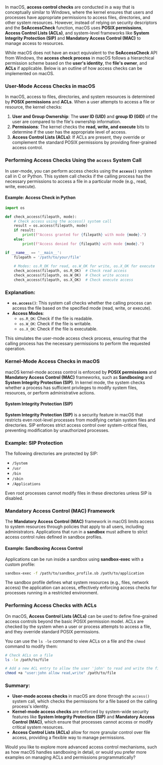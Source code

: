 In macOS, **access control checks** are conducted in a way that is conceptually similar to Windows, where the kernel ensures that users and processes have appropriate permissions to access files, directories, and other system resources. However, instead of relying on security descriptors and the **SeAccessCheck** function, macOS uses **POSIX permissions**, **Access Control Lists (ACLs)**, and system-level frameworks like **System Integrity Protection (SIP)** and **Mandatory Access Control (MAC)** to manage access to resources.

While macOS does not have an exact equivalent to the **SeAccessCheck** API from Windows, the **access check process** in macOS follows a hierarchical permission scheme based on the **user's identity**, the **file's owner**, and **ACLs** if applicable. Below is an outline of how access checks can be implemented on macOS.

### User-Mode Access Checks in macOS

In macOS, access to files, directories, and system resources is determined by **POSIX permissions** and **ACLs**. When a user attempts to access a file or resource, the kernel checks:
1. **User and Group Ownership**: The **user ID (UID)** and **group ID (GID)** of the user are compared to the file's ownership information.
2. **Permissions**: The kernel checks the **read, write, and execute** bits to determine if the user has the appropriate level of access.
3. **Access Control Lists (ACLs)**: If ACLs are present, they override or complement the standard POSIX permissions by providing finer-grained access control.

### Performing Access Checks Using the `access` System Call

In user-mode, you can perform access checks using the **`access()`** system call in C or Python. This system call checks if the calling process has the necessary permissions to access a file in a particular mode (e.g., read, write, execute).

#### Example: Access Check in Python

```python
import os

def check_access(filepath, mode):
    # Check access using the access() system call
    result = os.access(filepath, mode)
    if result:
        print(f"Access granted for {filepath} with mode {mode}.")
    else:
        print(f"Access denied for {filepath} with mode {mode}.")

if __name__ == '__main__':
    filepath = '/path/to/your/file'
    
    # Modes: os.R_OK for read, os.W_OK for write, os.X_OK for execute
    check_access(filepath, os.R_OK)  # Check read access
    check_access(filepath, os.W_OK)  # Check write access
    check_access(filepath, os.X_OK)  # Check execute access
```

### Explanation:
- **`os.access()`**: This system call checks whether the calling process can access the file based on the specified mode (read, write, or execute).
- **Access Modes**: 
  - `os.R_OK`: Check if the file is readable.
  - `os.W_OK`: Check if the file is writable.
  - `os.X_OK`: Check if the file is executable.

This simulates the user-mode access check process, ensuring that the calling process has the necessary permissions to perform the requested operation.

### Kernel-Mode Access Checks in macOS

macOS kernel-mode access control is enforced by **POSIX permissions** and **Mandatory Access Control (MAC)** frameworks, such as **Sandboxing** and **System Integrity Protection (SIP)**. In kernel mode, the system checks whether a process has sufficient privileges to modify system files, resources, or perform administrative actions.

#### System Integrity Protection (SIP)

**System Integrity Protection (SIP)** is a security feature in macOS that restricts even root-level processes from modifying certain system files and directories. SIP enforces strict access control over system-critical files, preventing modification by unauthorized processes.

### Example: SIP Protection

The following directories are protected by SIP:
- `/System`
- `/usr`
- `/bin`
- `/sbin`
- `/Applications`

Even root processes cannot modify files in these directories unless SIP is disabled.

### Mandatory Access Control (MAC) Framework

The **Mandatory Access Control (MAC)** framework in macOS limits access to system resources through policies that apply to all users, including administrators. Applications that run in a **sandbox** must adhere to strict access control rules defined in sandbox profiles.

#### Example: Sandboxing Access Control

Applications can be run inside a sandbox using **sandbox-exec** with a custom profile:

```bash
sandbox-exec -f /path/to/sandbox_profile.sb /path/to/application
```

The sandbox profile defines what system resources (e.g., files, network access) the application can access, effectively enforcing access checks for processes running in a restricted environment.

### Performing Access Checks with ACLs

On macOS, **Access Control Lists (ACLs)** can be used to define fine-grained access controls beyond the basic POSIX permission model. ACLs are checked by the system when a user or process attempts to access a file, and they override standard POSIX permissions.

You can use the `ls -le` command to view ACLs on a file and the `chmod` command to modify them:

```bash
# Check ACLs on a file
ls -le /path/to/file

# Add a new ACL entry to allow the user 'john' to read and write the file
chmod +a "user:john allow read,write" /path/to/file
```

### Summary:
- **User-mode access checks** in macOS are done through the `access()` system call, which checks the permissions for a file based on the calling process's identity.
- **Kernel-mode access checks** are enforced by system-wide security features like **System Integrity Protection (SIP)** and **Mandatory Access Control (MAC)**, which ensure that processes cannot access or modify critical system resources.
- **Access Control Lists (ACLs)** allow for more granular control over file access, providing a flexible way to manage permissions.

Would you like to explore more advanced access control mechanisms, such as how macOS handles sandboxing in detail, or would you prefer more examples on managing ACLs and permissions programmatically?


